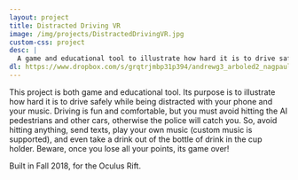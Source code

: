 ```yaml
---
layout: project
title: Distracted Driving VR
image: /img/projects/DistractedDrivingVR.jpg
custom-css: project
desc: |
  A game and educational tool to illustrate how hard it is to drive safely while being distracted with your phone and your music
dl: https://www.dropbox.com/s/grqtrjmbp31p394/andrewg3_arboled2_nagpaul2_ncueto2_safoan2_final.rar?dl=0
---
```

This project is both game and educational tool. Its purpose is to illustrate how hard it is to drive safely while being distracted with your phone and your music. Driving is fun and comfortable, but you must avoid hitting the AI pedestrians and other cars, otherwise the police will catch you. So, avoid hitting anything, send texts, play your own music (custom music is supported), and even take a drink out of the bottle of drink in the cup holder. Beware, once you lose all your points, its game over!

Built in Fall 2018, for the Oculus Rift.